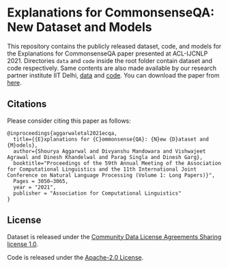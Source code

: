 # Explanations for CommonsenseQA: New Dataset and Models
This repository contains the publicly released dataset, code, and models for the Explanations for CommonsenseQA paper presented at ACL-IJCNLP 2021. Directories ```data``` and  ```code``` inside the root folder contain dataset and code respectively. Same contents are also made available by our research partner institute IIT Delhi, [data](https://github.com/dair-iitd/ECQA-Dataset) and [code](https://github.com/dair-iitd/ECQA). You can download the paper from [here](https://aclanthology.org/2021.acl-long.238/).



## Citations
Please consider citing this paper as follows:
```
@inproceedings{aggarwaletal2021ecqa,
  title={{E}xplanations for {C}ommonsense{QA}: {N}ew {D}ataset and {M}odels},
  author={Shourya Aggarwal and Divyanshu Mandowara and Vishwajeet Agrawal and Dinesh Khandelwal and Parag Singla and Dinesh Garg},
  booktitle="Proceedings of the 59th Annual Meeting of the Association for Computational Linguistics and the 11th International Joint Conference on Natural Language Processing (Volume 1: Long Papers)}",
  Pages = 3050–3065,
  year = "2021",
  publisher = "Association for Computational Linguistics"
}
```

## License
Dataset is released under the [Community Data License Agreements Sharing license 1.0](https://github.com/Community-Data-License-Agreements/Releases). 

Code is released under the [Apache-2.0 License](https://www.apache.org/licenses/LICENSE-2.0).
